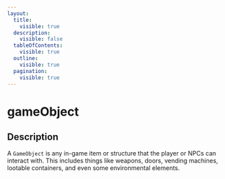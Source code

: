 ```yaml
---
layout:
  title:
    visible: true
  description:
    visible: false
  tableOfContents:
    visible: true
  outline:
    visible: true
  pagination:
    visible: true
---
```


# gameObject

## Description

A `GameObject` is any in-game item or structure that the player or NPCs can interact with. This includes things like weapons, doors, vending machines, lootable containers, and even some environmental elements.
